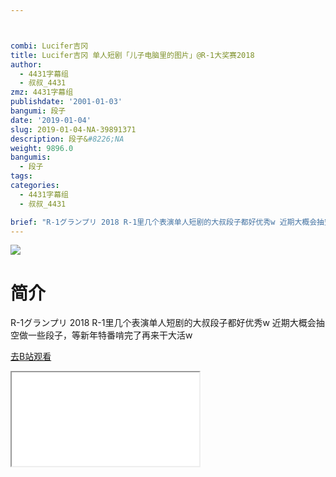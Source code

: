 ```yaml
---



combi: Lucifer吉冈
title: Lucifer吉冈 单人短剧「儿子电脑里的图片」@R-1大奖赛2018
author:
  - 4431字幕组
  - 叔叔_4431
zmz: 4431字幕组
publishdate: '2001-01-03'
bangumi: 段子
date: '2019-01-04'
slug: 2019-01-04-NA-39891371
description: 段子&#8226;NA
weight: 9896.0
bangumis:
  - 段子
tags:
categories:
  - 4431字幕组
  - 叔叔_4431

brief: "R-1グランプリ 2018 R-1里几个表演单人短剧的大叔段子都好优秀w 近期大概会抽空做一些段子，等新年特番啃完了再来干大活w"
---
```

![](https://i.imgur.com/NdtL7NC.jpg)
# 简介  
R-1グランプリ 2018
R-1里几个表演单人短剧的大叔段子都好优秀w
近期大概会抽空做一些段子，等新年特番啃完了再来干大活w  

[去B站观看](https://www.bilibili.com/video/av39891371/)
<div class ="resp-container"><iframe class="testiframe" src="//player.bilibili.com/player.html?aid=39891371"", scrolling="no", allowfullscreen="true" > </iframe></div> 
